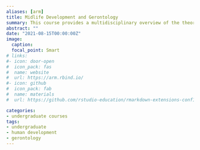 ```yaml
---
aliases: [arm]
title: Midlife Development and Gerontology
summary: This course provides a multidisciplinary overview of the theory and research on human development from middle to late life. The course provides an introduction to the aging process, including the historical, cultural, biological, psychological, and social aspects of aging.
abstract: ""
date: "2021-08-15T00:00:00Z"
image:
  caption: 
  focal_point: Smart
# links:
#- icon: door-open
#  icon_pack: fas
#  name: website
#  url: https://arm.rbind.io/
#- icon: github
#  icon_pack: fab
#  name: materials
#  url: https://github.com/rstudio-education/rmarkdown-extensions-conf19

categories:
- undergraduate courses
tags:
- undergraduate
- human development
- gerontology
---
```


